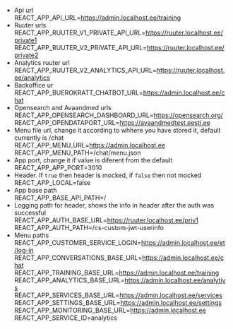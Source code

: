 - Api url  
REACT_APP_API_URL=https://admin.localhost.ee/training  
- Ruuter urls  
REACT_APP_RUUTER_V1_PRIVATE_API_URL=https://ruuter.localhost.ee/private1  
REACT_APP_RUUTER_V2_PRIVATE_API_URL=https://ruuter.localhost.ee/private2  
- Analytics ruuter url  
REACT_APP_RUUTER_V2_ANALYTICS_API_URL=https://ruuter.localhost.ee/analytics  
- Backoffice ur  
REACT_APP_BUEROKRATT_CHATBOT_URL=https://admin.localhost.ee/chat  
- Opensearch and Avaandmed urls  
REACT_APP_OPENSEARCH_DASHBOARD_URL=https://opensearch.org/  
REACT_APP_OPENDATAPORT_URL=https://avaandmedtest.eesti.ee  
- Menu file url, change it according to whhere you have stored it, default currently is /chat  
REACT_APP_MENU_URL=https://admin.localhost.ee  
REACT_APP_MENU_PATH=/chat/menu.json
- App port, change it if value is diferent from the default  
REACT_APP_APP_PORT=3010  
- Header. If `true` then header is mocked, if `false` then not mocked  
REACT_APP_LOCAL=false  
- App base path  
REACT_APP_BASE_API_PATH=/  
- Logging path for header, shows the info in header after the auth was successful  
REACT_APP_AUTH_BASE_URL=https://ruuter.localhost.ee/priv1  
REACT_APP_AUTH_PATH=/cs-custom-jwt-userinfo  
- Menu paths  
REACT_APP_CUSTOMER_SERVICE_LOGIN=https://admin.localhost.ee/et/log-in
REACT_APP_CONVERSATIONS_BASE_URL=https://admin.localhost.ee/chat
REACT_APP_TRAINING_BASE_URL=https://admin.localhost.ee/training
REACT_APP_ANALYTICS_BASE_URL=https://admin.localhost.ee/analytivs
REACT_APP_SERVICES_BASE_URL=https://admin.localhost.ee/services
REACT_APP_SETTINGS_BASE_URL=https://admin.localhost.ee/settings
REACT_APP_MONITORING_BASE_URL=https://admin.localhost.ee  
REACT_APP_SERVICE_ID=analytics
